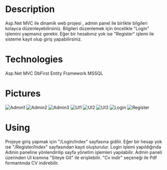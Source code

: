 # Description

Asp.Net MVC ile dinamik web projesi , admin panel ile birlikte bilgileri kolayca düzenleyebilirsiniz. Bilgileri düzenlemek için öncelikle
"Login" işlemini yapmanız gerekir. Eğer bir hesabınız yok ise "Register" işlemi ile sisteme kayıt olup giriş yapabilirsiniz.

# Technologies

Asp.Net MVC
DbFirst
Entity Framework
MSSQL

# Pictures

![Admin1](https://github.com/HakanDogann1/MyEgitimAkademi_Portfolio/assets/115923387/cd7242bb-e380-4610-8a48-fd4eaed6c651)
![Admin2](https://github.com/HakanDogann1/MyEgitimAkademi_Portfolio/assets/115923387/68b2fc92-0ca7-4897-bf34-1d165c991fdf)
![Admin3](https://github.com/HakanDogann1/MyEgitimAkademi_Portfolio/assets/115923387/33c2ca02-3320-4eb1-863c-d7445f183242)
![UI1](https://github.com/HakanDogann1/MyEgitimAkademi_Portfolio/assets/115923387/2ac048ba-5281-4662-b09a-253e19aa4d14)
![UI2](https://github.com/HakanDogann1/MyEgitimAkademi_Portfolio/assets/115923387/50577ed6-f5ed-4793-8175-2a698beb8d75)
![UI3](https://github.com/HakanDogann1/MyEgitimAkademi_Portfolio/assets/115923387/da9ac983-915d-4c2c-bda0-067a5f0b60d0)
![Login](https://github.com/HakanDogann1/MyEgitimAkademi_Portfolio/assets/115923387/4a734eae-f795-45cd-84ba-cf26db250ff5)
![Register](https://github.com/HakanDogann1/MyEgitimAkademi_Portfolio/assets/115923387/1c8c530c-5d0b-4519-abfe-b529a43a1d09)

# Using
Projeye giriş yapmak için "/Login/Index" sayfasına gidilir. 
Eğer bir hesap yok ise "/Register/Index" sayfasından kayıt oluşturulur.
Login işlemi yapıldığında Admin paneline yönlendirilip sayfa yönetim işlemleri yapılabilir. 
Admin paneli üzerinden UI kısmına "Siteye Git" ile erişilebilir. 
"Cv indir" seçeneği ile Pdf formantında CV indirebilir.
